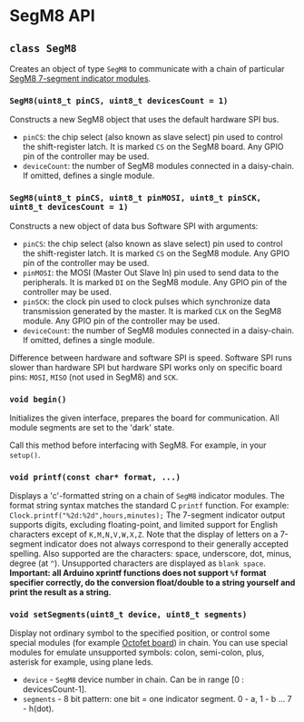# SegM8 API

## `class SegM8`

Creates an object of type `SegM8` to communicate with a chain of particular [SegM8 7-segment indicator modules](https://my.amperka.com/modules/SegM8).

### `SegM8(uint8_t pinCS, uint8_t devicesCount = 1)`

Constructs a new SegM8 object that uses the default hardware SPI bus.

- `pinCS`: the chip select (also known as slave select) pin used to control the shift-register latch. It is marked `CS` on the SegM8 board. Any GPIO pin of the controller may be used.
- `deviceCount`: the number of SegM8 modules connected in a daisy-chain. If omitted, defines a single module.

### `SegM8(uint8_t pinCS, uint8_t pinMOSI, uint8_t pinSCK, uint8_t devicesCount = 1)`

Constructs a new object of data bus Software SPI with arguments:

- `pinCS`: the chip select (also known as slave select) pin used to control the shift-register latch. It is marked `CS` on the SegM8 module. Any GPIO pin of the controller may be used.
- `pinMOSI`: the MOSI (Master Out Slave In) pin used to send data to the peripherals. It is marked `DI` on the SegM8 module. Any GPIO pin of the controller may be used.
- `pinSCK`: the clock pin used to clock pulses which synchronize data transmission generated by the master. It is marked `CLK` on the SegM8 module. Any GPIO pin of the controller may be used.
- `deviceCount`: the number of SegM8 modules connected in a daisy-chain. If omitted, defines a single module.

Difference between hardware and software SPI is speed. Software SPI runs slower than hardware SPI but hardware SPI works only on specific board pins: `MOSI`, `MISO` (not used in SegM8) and `SCK`.

### `void begin()`

Initializes the given interface, prepares the board for communication. All module segments are set to the 'dark' state.

Call this method before interfacing with SegM8. For example, in your `setup()`.

### `void printf(const char* format, ...)`

Displays a 'c'-formatted string on a chain of `SegM8` indicator modules. The format string syntax matches the standard C `printf` function. For example: `Clock.printf("%2d:%2d",hours,minutes);`
The 7-segment indicator output supports digits, excluding floating-point, and limited support for English characters except of `K,M,N,V,W,X,Z`. Note that the display of letters on a 7-segment indicator does not always correspond to their generally accepted spelling.
Also supported are the characters: space, underscore, dot, minus, degree (at `^`). Unsupported characters are displayed as `blank space`.
**Important: all Arduino xprintf functions does not support `%f` format specifier correctly, do the conversion float/double to a string yourself and print the result as a string.**

### `void setSegments(uint8_t device, uint8_t segments)`

Display not ordinary symbol to the specified position, or control some special modules (for example [Octofet board](https://my.amperka.com/modules/octofet)) in chain. You can use special modules for emulate unsupported symbols: colon, semi-colon, plus, asterisk for example, using plane leds.
- `device` - `SegM8` device number in chain. Can be in range [0 : devicesCount-1].
- `segments` - 8 bit pattern: one bit = one indicator segment. 0 - a, 1 - b ... 7 - h(dot).
